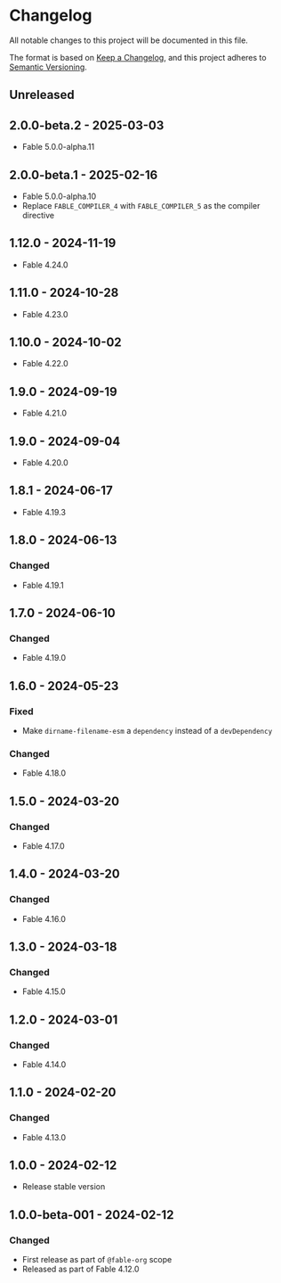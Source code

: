 # Changelog

All notable changes to this project will be documented in this file.

The format is based on [Keep a Changelog](https://keepachangelog.com/en/1.0.0/),
and this project adheres to [Semantic Versioning](https://semver.org/spec/v2.0.0.html).

## Unreleased

## 2.0.0-beta.2 - 2025-03-03

* Fable 5.0.0-alpha.11

## 2.0.0-beta.1 - 2025-02-16

* Fable 5.0.0-alpha.10
* Replace `FABLE_COMPILER_4` with `FABLE_COMPILER_5` as the compiler directive

## 1.12.0 - 2024-11-19

* Fable 4.24.0

## 1.11.0 - 2024-10-28

* Fable 4.23.0

## 1.10.0 - 2024-10-02

* Fable 4.22.0

## 1.9.0 - 2024-09-19

* Fable 4.21.0

## 1.9.0 - 2024-09-04

* Fable 4.20.0

## 1.8.1 - 2024-06-17

* Fable 4.19.3

## 1.8.0 - 2024-06-13

### Changed

* Fable 4.19.1

## 1.7.0 - 2024-06-10

### Changed

* Fable 4.19.0

## 1.6.0 - 2024-05-23

### Fixed

* Make `dirname-filename-esm` a `dependency` instead of a `devDependency`

### Changed

* Fable 4.18.0

## 1.5.0 - 2024-03-20

### Changed

* Fable 4.17.0

## 1.4.0 - 2024-03-20

### Changed

* Fable 4.16.0

## 1.3.0 - 2024-03-18

### Changed

* Fable 4.15.0

## 1.2.0 - 2024-03-01

### Changed

* Fable 4.14.0

## 1.1.0 - 2024-02-20

### Changed

* Fable 4.13.0

## 1.0.0 - 2024-02-12

* Release stable version

## 1.0.0-beta-001 - 2024-02-12

### Changed

* First release as part of `@fable-org` scope
* Released as part of Fable 4.12.0

